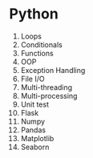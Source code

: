 # Python

1. Loops
2. Conditionals
3. Functions
4. OOP
5. Exception Handling
6. File I/O
7. Multi-threading
8. Multi-processing
9. Unit test
10. Flask
11. Numpy
12. Pandas
13. Matplotlib
14. Seaborn